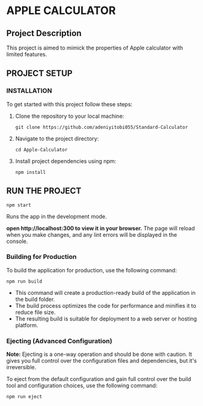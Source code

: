 # APPLE CALCULATOR

## Project Description

This project is aimed to mimick the properties of Apple calculator with limited features.

## PROJECT SETUP

### INSTALLATION

To get started with this project follow these steps:

1. Clone the repository to your local machine:
   ```
   git clone https://github.com/adeniyitobi055/Standard-Calculator
   ```
2. Navigate to the project directory:
   ```
   cd Apple-Calculator
   ```
3. Install project dependencies using npm:
   ```
   npm install
   ```

## RUN THE PROJECT

```
npm start
```

Runs the app in the development mode.

**open http://localhost:300 to view it in your browser.**
The page will reload when you make changes, and any lint errors will be displayed in the console.

### Building for Production

To build the application for production, use the following command:

```
npm run build
```

- This command will create a production-ready build of the application in the build folder.
- The build process optimizes the code for performance and minifies it to reduce file size.
- The resulting build is suitable for deployment to a web server or hosting platform.

### Ejecting (Advanced Configuration)

**Note:** Ejecting is a one-way operation and should be done with caution. It gives you full control over the configuration files and dependencies, but it's irreversible.

To eject from the default configuration and gain full control over the build tool and configuration choices, use the following command:

```
npm run eject
```
